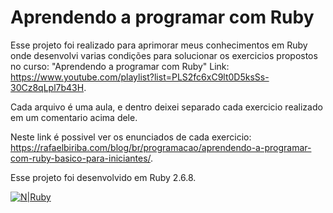 # Aprendendo a programar com Ruby

Esse projeto foi realizado para aprimorar meus conhecimentos em Ruby onde desenvolvi varias condições para solucionar os exercicios propostos no curso: "Aprendendo a programar com Ruby" Link: https://www.youtube.com/playlist?list=PLS2fc6xC9lt0D5ksSs-30Cz8qLpl7b43H.

Cada arquivo é uma aula, e dentro deixei separado cada exercicio realizado em um comentario acima dele.

Neste link é possivel ver os enunciados de cada exercicio: https://rafaelbiriba.com/blog/br/programacao/aprendendo-a-programar-com-ruby-basico-para-iniciantes/.


Esse projeto foi desenvolvido em Ruby 2.6.8.

[![N|Ruby](https://img.shields.io/badge/Ruby-CC342D?style=for-the-badge&logo=ruby&logoColor=white)](https://www.ruby-lang.org/en/) 
